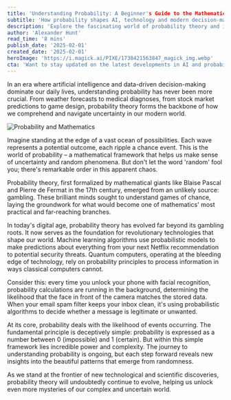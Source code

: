 ```yaml
---
title: 'Understanding Probability: A Beginner's Guide to the Mathematics of Uncertainty'
subtitle: 'How probability shapes AI, technology and modern decision-making'
description: 'Explore the fascinating world of probability theory and its crucial role in modern technology, from AI to quantum computing. Learn how this mathematical framework shapes our understanding of uncertainty and drives innovation.'
author: 'Alexander Hunt'
read_time: '8 mins'
publish_date: '2025-02-01'
created_date: '2025-02-01'
heroImage: 'https://i.magick.ai/PIXE/1738421563847_magick_img.webp'
cta: 'Want to stay updated on the latest developments in AI and probability theory? Follow us on LinkedIn at [Magick AI](https://www.linkedin.com/company/magick-ai) for cutting-edge insights and innovations in the world of technology and mathematics.'
---
```


In an era where artificial intelligence and data-driven decision-making dominate our daily lives, understanding probability has never been more crucial. From weather forecasts to medical diagnoses, from stock market predictions to game design, probability theory forms the backbone of how we comprehend and navigate uncertainty in our modern world.

![Probability and Mathematics](https://i.magick.ai/PIXE/1738421563850_magick_img.webp)

Imagine standing at the edge of a vast ocean of possibilities. Each wave represents a potential outcome, each ripple a chance event. This is the world of probability – a mathematical framework that helps us make sense of uncertainty and random phenomena. But don't let the word 'random' fool you; there's remarkable order in this apparent chaos.

Probability theory, first formalized by mathematical giants like Blaise Pascal and Pierre de Fermat in the 17th century, emerged from an unlikely source: gambling. These brilliant minds sought to understand games of chance, laying the groundwork for what would become one of mathematics' most practical and far-reaching branches.

In today's digital age, probability theory has evolved far beyond its gambling roots. It now serves as the foundation for revolutionary technologies that shape our world. Machine learning algorithms use probabilistic models to make predictions about everything from your next Netflix recommendation to potential security threats. Quantum computers, operating at the bleeding edge of technology, rely on probability principles to process information in ways classical computers cannot.

Consider this: every time you unlock your phone with facial recognition, probability calculations are running in the background, determining the likelihood that the face in front of the camera matches the stored data. When your email spam filter keeps your inbox clean, it's using probabilistic algorithms to decide whether a message is legitimate or unwanted.

At its core, probability deals with the likelihood of events occurring. The fundamental principle is deceptively simple: probability is expressed as a number between 0 (impossible) and 1 (certain). But within this simple framework lies incredible power and complexity. The journey to understanding probability is ongoing, but each step forward reveals new insights into the beautiful patterns that emerge from randomness.

As we stand at the frontier of new technological and scientific discoveries, probability theory will undoubtedly continue to evolve, helping us unlock even more mysteries of our complex and uncertain world.